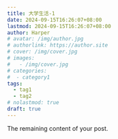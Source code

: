 ```yaml
---
title: 大学生活-1
date: 2024-09-15T16:26:07+08:00
lastmod: 2024-09-15T16:26:07+08:00
author: Harper
# avatar: /img/author.jpg
# authorlink: https://author.site
# cover: /img/cover.jpg
# images:
#   - /img/cover.jpg
# categories:
#  - category1
tags:
  - tag1
  - tag2
# nolastmod: true
draft: true
---
```




<!--more-->

The remaining content of your post.
